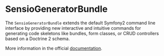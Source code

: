 SensioGeneratorBundle
=====================

The `SensioGeneratorBundle` extends the default Symfony2 command line
interface by providing new interactive and intuitive commands for generating
code skeletons like bundles, form classes, or CRUD controllers based on a
Doctrine 2 schema.

More information in the official
[documentation](http://symfony.com/doc/current/bundles/SensioGeneratorBundle/index.html).
